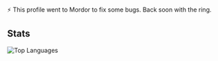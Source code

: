 ⚡ This profile went to Mordor to fix some bugs. Back soon with the ring.


## Stats

![Top Languages](https://github-stats-d1pm-git-main-burakherdogans-projects.vercel.app/api/top-langs/?username=burakherdogan&exclude_repo=github-readme-stats,anuraghazra.github.io&layout=compact&theme=radical)

